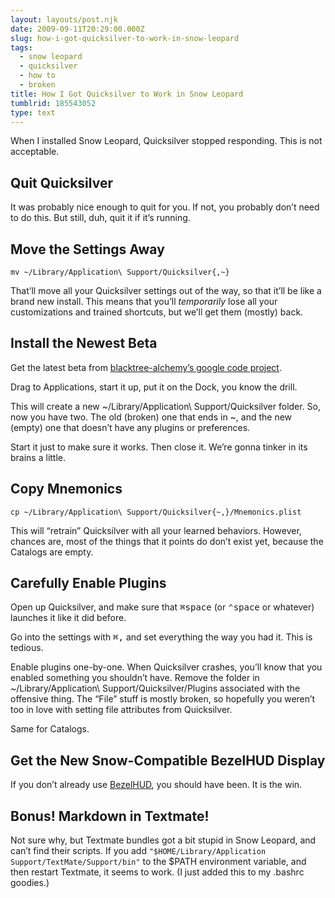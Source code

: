 ```yaml
---
layout: layouts/post.njk
date: 2009-09-11T20:29:00.000Z
slug: how-i-got-quicksilver-to-work-in-snow-leopard
tags:
  - snow leopard
  - quicksilver
  - how to
  - broken
title: How I Got Quicksilver to Work in Snow Leopard
tumblrid: 185543052
type: text
---
```

<p>When I installed Snow Leopard, Quicksilver stopped responding.  This is not acceptable.</p>

<h2 id="quit_quicksilver">Quit Quicksilver</h2>

<p>It was probably nice enough to quit for you.  If not, you probably don’t need to do this.  But still, duh, quit it if it’s running.</p>

<h2 id="move_the_settings_away">Move the Settings Away</h2>

<pre><code>mv ~/Library/Application\ Support/Quicksilver{,~}
</code></pre>

<p>That’ll move all your Quicksilver settings out of the way, so that it’ll be like a brand new install.  This means that you’ll <em>temporarily</em> lose all your customizations and trained shortcuts, but we’ll get them (mostly) back.</p>

<h2 id="install_the_newest_beta">Install the Newest Beta</h2>

<p>Get the latest beta from <a href="http://code.google.com/p/blacktree-alchemy/downloads/list">blacktree-alchemy’s google code project</a>.</p>

<p>Drag to Applications, start it up, put it on the Dock, you know the drill.</p>

<p>This will create a new ~/Library/Application\ Support/Quicksilver folder. So, now you have two.  The old (broken) one that ends in ~, and the new (empty) one that doesn’t have any plugins or preferences.</p>

<p>Start it just to make sure it works.  Then close it.  We’re gonna tinker in its brains a little.</p>

<h2 id="copy_mnemonics">Copy Mnemonics</h2>

<pre><code>cp ~/Library/Application\ Support/Quicksilver{~,}/Mnemonics.plist
</code></pre>

<p>This will “retrain” Quicksilver with all your learned behaviors.  However, chances are, most of the things that it points do don’t exist yet, because the Catalogs are empty.</p>

<h2 id="carefully_enable_plugins">Carefully Enable Plugins</h2>

<p>Open up Quicksilver, and make sure that <kbd>⌘space</kbd> (or <kbd>⌃space</kbd> or whatever) launches it like it did before.</p>

<p>Go into the settings with <kbd>⌘,</kbd> and set everything the way you had it.  This is tedious.</p>

<p>Enable plugins one-by-one.  When Quicksilver crashes, you’ll know that you enabled something you shouldn’t have.  Remove the folder in ~/Library/Application\ Support/Quicksilver/Plugins associated with the offensive thing.  The “File” stuff is mostly broken, so hopefully you weren’t too in love with setting file attributes from Quicksilver.</p>

<p>Same for Catalogs.</p>

<h2 id="get_the_new_snow_compatible_bezelhud_display">Get the New Snow-Compatible BezelHUD Display</h2>

<p>If you don’t already use <a href="http://code.bencochran.com/bezelhud/">BezelHUD</a>, you should have been.  It is the win.</p>

<h2 id="bonus_markdown_in_textmate">Bonus! Markdown in Textmate!</h2>

<p>Not sure why, but Textmate bundles got a bit stupid in Snow Leopard, and can’t find their scripts.  If you add <code>"$HOME/Library/Application Support/TextMate/Support/bin"</code> to the $PATH environment variable, and then restart Textmate, it seems to work.  (I just added this to my .bashrc goodies.)</p>
